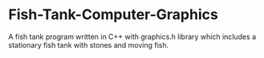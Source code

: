 # Fish-Tank-Computer-Graphics
A fish tank program written in C++ with graphics.h library which includes a stationary fish tank with stones and moving fish.
